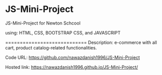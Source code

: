 # JS-Mini-Project


JS-Mini-Project for Newton Schcool

using: HTML, CSS, BOOTSTRAP CSS, and JAVASCRIPT


============================
Description:
e-commerce with all cart, product catalog-related functionalities.

Code URL:
https://github.com/nawazdanish1996/JS-Mini-Project

Hosted link:
https://nawazdanish1996.github.io/JS-Mini-Project/